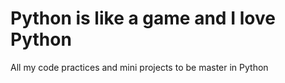 # Python is like a game and I love Python
All my code practices and mini projects to be master in Python 

